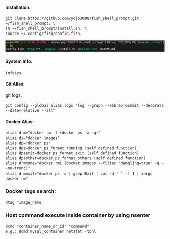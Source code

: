 #### Installation:
```
git clone https://github.com/yojo3000/fish_shell_prompt.git ~/fish_shell_prompt; \
sh ~/fish_shell_prompt/install.sh; \
source ~/.config/fish/config.fish;
```

![](images/demo.PNG)

#### System Info:
```
infosys
```

#### Git Alias:
git logs:
```
git config --global alias.logs "log --graph --abbrev-commit --decorate --date=relative --all"
```

#### Docker Alias:
```
alias drm="docker rm -f (docker ps -a -q)"
alias di="docker images"
alias dp="docker ps"
alias dpa=docker_ps_format_running (self defined function)
alias dpaexit=docker_ps_format_exit (self defined function)
alias dpaother=docker_ps_format_others (self defined function)
alias drmnone="docker rmi (docker images --filter "dangling=true" -q --no-trunc)"
alias drmexit="docker ps -a | grep Exit | cut -d ' ' -f 1 | xargs docker rm"
```

### Docker tags search:
```
dtag "image_name
```

### Host command execute inside container by using nsenter
```
dcmd "container_name_or_id" "command"
e.g.: dcmd mysql_container netstat -tpnl
```
